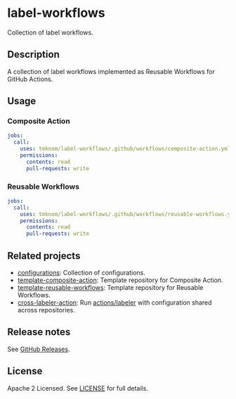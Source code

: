 # label-workflows

Collection of label workflows.

## Description

A collection of label workflows implemented as Reusable Workflows for GitHub Actions.

## Usage

### Composite Action

```yaml
jobs:
  call:
    uses: tmknom/label-workflows/.github/workflows/composite-action.yml@v0
    permissions:
      contents: read
      pull-requests: write
```

### Reusable Workflows

```yaml
jobs:
  call:
    uses: tmknom/label-workflows/.github/workflows/reusable-workflows.yml@v0
    permissions:
      contents: read
      pull-requests: write
```

## Related projects

- [configurations](https://github.com/tmknom/configurations): Collection of configurations.
- [template-composite-action](https://github.com/tmknom/template-composite-action): Template repository for Composite Action.
- [template-reusable-workflows](https://github.com/tmknom/template-reusable-workflows): Template repository for Reusable Workflows.
- [cross-labeler-action](https://github.com/tmknom/cross-labeler-action): Run [actions/labeler][labeler] with configuration shared across repositories.

## Release notes

See [GitHub Releases][releases].

## License

Apache 2 Licensed. See [LICENSE](LICENSE) for full details.

[labeler]: https://github.com/actions/labeler
[releases]: https://github.com/tmknom/label-workflows/releases
